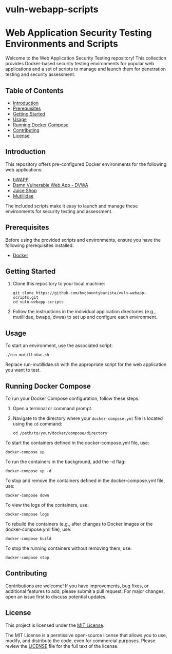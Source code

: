 # vuln-webapp-scripts
# Web Application Security Testing Environments and Scripts

Welcome to the Web Application Security Testing repository! This collection provides Docker-based security testing environments for popular web applications and a set of scripts to manage and launch them for penetration testing and security assessment.

## Table of Contents
- [Introduction](#introduction)
- [Prerequisites](#prerequisites)
- [Getting Started](#getting-started)
- [Usage](#usage)
- [Running Docker Compose](#docker-compose)
- [Contributing](#contributing)
- [License](#license)

<a name="introduction"></a>
## Introduction

This repository offers pre-configured Docker environments for the following web applications:
- [bWAPP]()
- [Damn Vulnerable Web App - DVWA]()
- [Juice Shop]()
- [Mutillidae]()

The included scripts make it easy to launch and manage these environments for security testing and assessment.

<a name="prerequisites"></a>
## Prerequisites

Before using the provided scripts and environments, ensure you have the following prerequisites installed:
- [Docker](https://www.docker.com/get-started)

<a name="getting-started"></a>
## Getting Started

1. Clone this repository to your local machine:

   ```
   git clone https://github.com/bugbountybarista/vuln-webapp-scripts.git
   cd vuln-webapp-scripts
   ```

2. Follow the instructions in the individual application directories (e.g., mutillidae, bwapp, dvwa) to set up and configure each environment.

<a name="usage"></a>
## Usage

To start an environment, use the associated script:

```
./run-mutillidae.sh
```

Replace run-mutillidae.sh with the appropriate script for the web application you want to test.

<a name="docker-compose"></a>
## Running Docker Compose

To run your Docker Compose configuration, follow these steps:

1. Open a terminal or command prompt.

2. Navigate to the directory where your `docker-compose.yml` file is located using the `cd` command:

   ```
   cd /path/to/your/docker/compose/directory
   ```
To start the containers defined in the docker-compose.yml file, use:

```
docker-compose up
```

To run the containers in the background, add the -d flag:

```
docker-compose up -d
```

To stop and remove the containers defined in the docker-compose.yml file, use:

```
docker-compose down
```

To view the logs of the containers, use:

```
docker-compose logs
```

To rebuild the containers (e.g., after changes to Docker images or the docker-compose.yml file), use:

```
docker-compose build
```

To stop the running containers without removing them, use:

```
docker-compose stop
```

<a name="contributing"></a>
## Contributing

Contributions are welcome! If you have improvements, bug fixes, or additional features to add, please submit a pull request. For major changes, open an issue first to discuss potential updates.

<a name="license"></a>
## License

This project is licensed under the [MIT License](LICENSE).

The MIT License is a permissive open-source license that allows you to use, modify, and distribute the code, even for commercial purposes. Please review the [LICENSE](LICENSE) file for the full text of the license.


